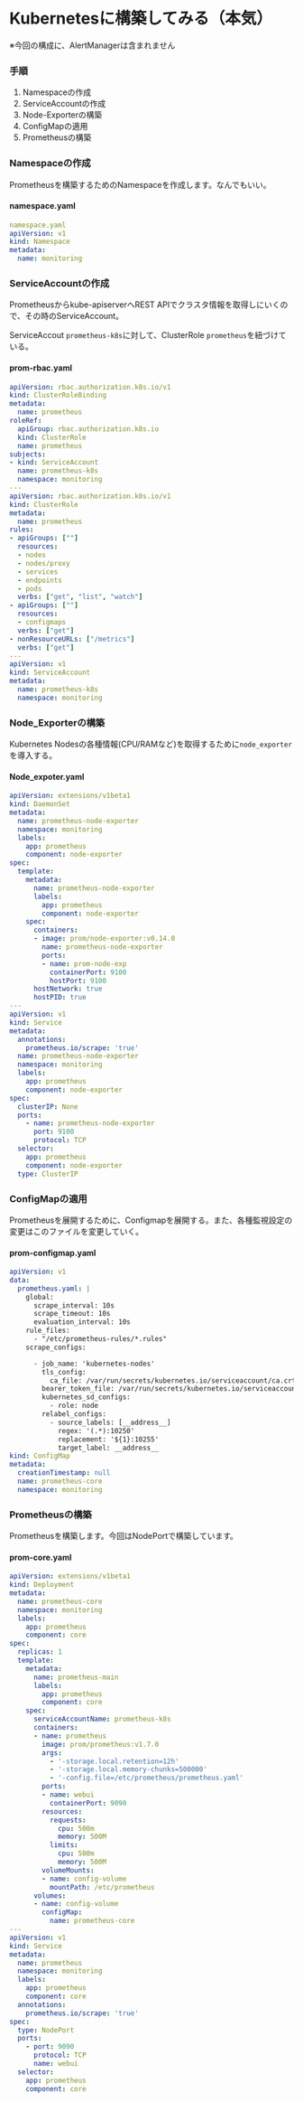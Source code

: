 # Kubernetesに構築してみる（本気）

※今回の構成に、AlertManagerは含まれません

### 手順

1. Namespaceの作成
1. ServiceAccountの作成
1. Node-Exporterの構築
1. ConfigMapの適用
1. Prometheusの構築

### Namespaceの作成

Prometheusを構築するためのNamespaceを作成します。なんでもいい。

#### namespace.yaml

``` yaml
namespace.yaml
apiVersion: v1
kind: Namespace
metadata:
  name: monitoring
```

### ServiceAccountの作成

Prometheusからkube-apiserverへREST APIでクラスタ情報を取得しにいくので、その時のServiceAccount。

ServiceAccout `prometheus-k8s`に対して、ClusterRole `prometheus`を紐づけている。

#### prom-rbac.yaml

``` yaml
apiVersion: rbac.authorization.k8s.io/v1
kind: ClusterRoleBinding
metadata:
  name: prometheus
roleRef:
  apiGroup: rbac.authorization.k8s.io
  kind: ClusterRole
  name: prometheus
subjects:
- kind: ServiceAccount
  name: prometheus-k8s
  namespace: monitoring
---
apiVersion: rbac.authorization.k8s.io/v1
kind: ClusterRole
metadata:
  name: prometheus
rules:
- apiGroups: [""]
  resources:
  - nodes
  - nodes/proxy
  - services
  - endpoints
  - pods
  verbs: ["get", "list", "watch"]
- apiGroups: [""]
  resources:
  - configmaps
  verbs: ["get"]
- nonResourceURLs: ["/metrics"]
  verbs: ["get"]
---
apiVersion: v1
kind: ServiceAccount
metadata:
  name: prometheus-k8s
  namespace: monitoring
```

### Node_Exporterの構築

Kubernetes Nodesの各種情報(CPU/RAMなど)を取得するために`node_exporter`を導入する。

#### Node_expoter.yaml

``` yaml
apiVersion: extensions/v1beta1
kind: DaemonSet
metadata:
  name: prometheus-node-exporter
  namespace: monitoring
  labels:
    app: prometheus
    component: node-exporter
spec:
  template:
    metadata:
      name: prometheus-node-exporter
      labels:
        app: prometheus
        component: node-exporter
    spec:
      containers:
      - image: prom/node-exporter:v0.14.0
        name: prometheus-node-exporter
        ports:
        - name: prom-node-exp
          containerPort: 9100
          hostPort: 9100
      hostNetwork: true
      hostPID: true
---
apiVersion: v1
kind: Service
metadata:
  annotations:
    prometheus.io/scrape: 'true'
  name: prometheus-node-exporter
  namespace: monitoring
  labels:
    app: prometheus
    component: node-exporter
spec:
  clusterIP: None
  ports:
    - name: prometheus-node-exporter
      port: 9100
      protocol: TCP
  selector:
    app: prometheus
    component: node-exporter
  type: ClusterIP
```

### ConfigMapの適用

Prometheusを展開するために、Configmapを展開する。また、各種監視設定の変更はこのファイルを変更していく。

#### prom-configmap.yaml

``` yaml
apiVersion: v1
data:
  prometheus.yaml: |
    global:
      scrape_interval: 10s
      scrape_timeout: 10s
      evaluation_interval: 10s
    rule_files:
      - "/etc/prometheus-rules/*.rules"
    scrape_configs:

      - job_name: 'kubernetes-nodes'
        tls_config:
          ca_file: /var/run/secrets/kubernetes.io/serviceaccount/ca.crt
        bearer_token_file: /var/run/secrets/kubernetes.io/serviceaccount/token
        kubernetes_sd_configs:
          - role: node
        relabel_configs:
          - source_labels: [__address__]
            regex: '(.*):10250'
            replacement: '${1}:10255'
            target_label: __address__
kind: ConfigMap
metadata:
  creationTimestamp: null
  name: prometheus-core
  namespace: monitoring
```

### Prometheusの構築

Prometheusを構築します。今回はNodePortで構築しています。

#### prom-core.yaml

``` yaml
apiVersion: extensions/v1beta1
kind: Deployment
metadata:
  name: prometheus-core
  namespace: monitoring
  labels:
    app: prometheus
    component: core
spec:
  replicas: 1
  template:
    metadata:
      name: prometheus-main
      labels:
        app: prometheus
        component: core
    spec:
      serviceAccountName: prometheus-k8s
      containers:
      - name: prometheus
        image: prom/prometheus:v1.7.0
        args:
          - '-storage.local.retention=12h'
          - '-storage.local.memory-chunks=500000'
          - '-config.file=/etc/prometheus/prometheus.yaml'
        ports:
        - name: webui
          containerPort: 9090
        resources:
          requests:
            cpu: 500m
            memory: 500M
          limits:
            cpu: 500m
            memory: 500M
        volumeMounts:
        - name: config-volume
          mountPath: /etc/prometheus
      volumes:
      - name: config-volume
        configMap:
          name: prometheus-core
---
apiVersion: v1
kind: Service
metadata:
  name: prometheus
  namespace: monitoring
  labels:
    app: prometheus
    component: core
  annotations:
    prometheus.io/scrape: 'true'
spec:
  type: NodePort
  ports:
    - port: 9090
      protocol: TCP
      name: webui
  selector:
    app: prometheus
    component: core
```
